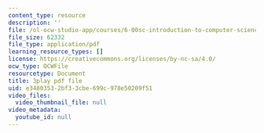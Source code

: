 ```yaml
---
content_type: resource
description: ''
file: /ol-ocw-studio-app/courses/6-00sc-introduction-to-computer-science-and-programming-spring-2011/e34803532bf33cbe699c978e50209f51_GmkRmETGghw.pdf
file_size: 62332
file_type: application/pdf
learning_resource_types: []
license: https://creativecommons.org/licenses/by-nc-sa/4.0/
ocw_type: OCWFile
resourcetype: Document
title: 3play pdf file
uid: e3480353-2bf3-3cbe-699c-978e50209f51
video_files:
  video_thumbnail_file: null
video_metadata:
  youtube_id: null
---
```

